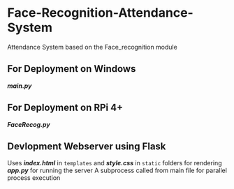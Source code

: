 # Face-Recognition-Attendance-System
Attendance System based on the Face_recognition module 

## For Deployment on Windows
***main.py***

## For Deployment on RPi 4+
***FaceRecog.py***

## Devlopment Webserver using Flask

Uses ***index.html*** in `templates` and ***style.css*** in `static` folders for rendering
***app.py*** for running the server
A subprocess called from main file for parallel process execution
